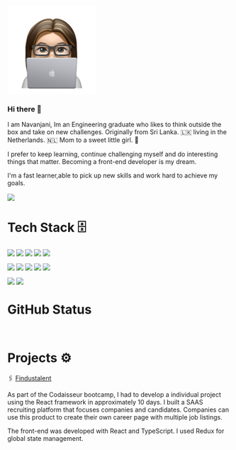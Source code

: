 
<a href="URL_REDIRECT" target="blank"><img align="center" src="https://github.com/navanjani/navanjani/blob/main/ea0fe566bf4171cdbcb51e64a8ffb633-sticker.png" height="200" /></a>    
### Hi there 👋  


I am Navanjani, Im an Engineering graduate who likes to think outside the box and take on new challenges.
Originally from Sri Lanka. :sri_lanka: living in the Netherlands. :netherlands:
Mom to a sweet little girl. :angel:

I prefer to keep learning, continue challenging myself and do interesting things that matter.
Becoming a front-end developer is my dream.

I'm a fast learner,able to pick up new skills and work hard to achieve my goals.

<a href="https://www.linkedin.com/in/navanjani/" target="blank"><img align="center" src="https://camo.githubusercontent.com/7e1a1a039c75a7c4d2a91d7f97bf0a1c2adcf7cb49b7dbbfc02963a4f9fdaca4/68747470733a2f2f696d672e736869656c64732e696f2f62616467652f6c696e6b6564696e2d2532333030373742352e7376673f7374796c653d666f722d7468652d6261646765266c6f676f3d6c696e6b6564696e266c6f676f436f6c6f723d7768697465" height="20" /></a>

# Tech Stack :file_cabinet:

<p>
<img align="center" src="https://camo.githubusercontent.com/93c855ae825c1757f3426f05a05f4949d3b786c5b22d0edb53143a9e8f8499f6/68747470733a2f2f696d672e736869656c64732e696f2f62616467652f4a6176615363726970742d3332333333303f7374796c653d666f722d7468652d6261646765266c6f676f3d6a617661736372697074266c6f676f436f6c6f723d463744463145" height="20" />
<img align="center" src="https://camo.githubusercontent.com/c2cca0fe542f9c1271669790c7ebb6abed9cbd25d6b2cd4863b70c3951ea2df6/68747470733a2f2f696d672e736869656c64732e696f2f62616467652f547970657363726970742d3331373843363f6c6f676f3d74797065736372697074266c6f676f436f6c6f723d7768697465267374796c653d666f722d7468652d6261646765" height="20" />

<img align="center" src="https://camo.githubusercontent.com/876426d64480dd18283dc72bcf0f293d6871c746d5358168e28565efc1c0334d/68747470733a2f2f696d672e736869656c64732e696f2f62616467652f52656163742d3631444146423f6c6f676f3d7265616374266c6f676f436f6c6f723d7768697465267374796c653d666f722d7468652d6261646765" height="20" />

<img align="center" src="https://camo.githubusercontent.com/6908bc5919e46cd787b8e5117f092f5ed37da82e8bd602e6339060ea0fff722c/68747470733a2f2f696d672e736869656c64732e696f2f62616467652f52656475782d3539334438383f7374796c653d666f722d7468652d6261646765266c6f676f3d7265647578266c6f676f436f6c6f723d7768697465" height="20" />
<img align="center" src="https://upload.wikimedia.org/wikipedia/commons/thumb/2/27/PHP-logo.svg/2560px-PHP-logo.svg.png" height="20" />
</p>
<p>
<img align="center" src="https://camo.githubusercontent.com/ba7b5a94c5934bd53128b7600332064a41d97c343ebc19e72c048daae18ea5d1/68747470733a2f2f696d672e736869656c64732e696f2f62616467652f4e6f64652e6a732d3333393933333f6c6f676f3d6e6f64652e6a73266c6f676f436f6c6f723d7768697465267374796c653d666f722d7468652d6261646765" height="20" />

<img align="center" src="https://camo.githubusercontent.com/54d885a39ff8ae8e17e1f9dd9286eb8e754d4c44c6ff3a31b2ba8f143f454254/68747470733a2f2f696d672e736869656c64732e696f2f62616467652f457870726573732d3030303030303f6c6f676f3d65787072657373266c6f676f436f6c6f723d7768697465267374796c653d666f722d7468652d6261646765" height="20" />

<img align="center" src="https://camo.githubusercontent.com/ea0a0d5491e470f09b738a5b5412dc143ffdb1018f4ead88124374ffc576dbd4/68747470733a2f2f696d672e736869656c64732e696f2f62616467652f506f737467726553514c2d3431363945313f6c6f676f3d706f737467726573716c266c6f676f436f6c6f723d7768697465267374796c653d666f722d7468652d6261646765" height="20" />
<img align="center" src="https://camo.githubusercontent.com/1d7814efc567041c56f7cb83654566f6be83d8b2ff4392b6c1321bfeed7d7dc1/68747470733a2f2f696d672e736869656c64732e696f2f62616467652f53657175656c697a652d3532423045373f6c6f676f3d73657175656c697a65266c6f676f436f6c6f723d7768697465267374796c653d666f722d7468652d6261646765" height="20" />
<img align="center" src="https://miro.medium.com/max/1400/0*aygpufMSzxm6rvwC.png" height="20" />
</p>
<p>
<img align="center" src="https://camo.githubusercontent.com/2435c2a64789b8a71c701a1a593b4a6e6869789bfb0626e515dc2a6b6dffa6c5/68747470733a2f2f696d672e736869656c64732e696f2f62616467652f2d435353332d3135373242363f7374796c653d666c61742d737175617265266c6f676f3d63737333" height="20" />

<img align="center" src="https://camo.githubusercontent.com/d63d473e728e20a286d22bb2226a7bf45a2b9ac6c72c59c0e61e9730bfe4168c/68747470733a2f2f696d672e736869656c64732e696f2f62616467652f48544d4c352d4533344632363f7374796c653d666f722d7468652d6261646765266c6f676f3d68746d6c35266c6f676f436f6c6f723d7768697465" height="20" />
</p>

# GitHub Status

<a target="_blank" rel="noopener noreferrer nofollow" href="https://camo.githubusercontent.com/fc1da1123b1e98a9cade3afa83b892ccafa5b837746d5fa63a30196214684e35/68747470733a2f2f6769746875622d726561646d652d73746174732e76657263656c2e6170702f6170692f746f702d6c616e67732f3f757365726e616d653d416c696e612d4b6f76616c657661266c61796f75743d636f6d706163742673686f775f69636f6e733d66616c7365267468656d653d7261646963616c"><img src="https://github-readme-stats.vercel.app/api/top-langs/?username=navanjani&amp;layout=compact&amp;show_icons=false&amp;theme=radical" alt="" data-canonical-src="https://github-readme-stats.vercel.app/api/top-langs/?username=navanjani&amp;layout=compact&amp;show_icons=false&amp;theme=radical" style="max-width: 100%;"></a>

# Projects :gear:

:paperclips: [Findustalent](https://beta.findustalent.com/)
<p>As part of the Codaisseur bootcamp, I had to develop a individual project using the React framework in approximately 10 days. I built a SAAS recruiting platform that focuses companies and candidates. Companies can use this product to create their own career page with multiple job listings.</p>
The front-end was developed with React and TypeScript. I used Redux for global state management.

